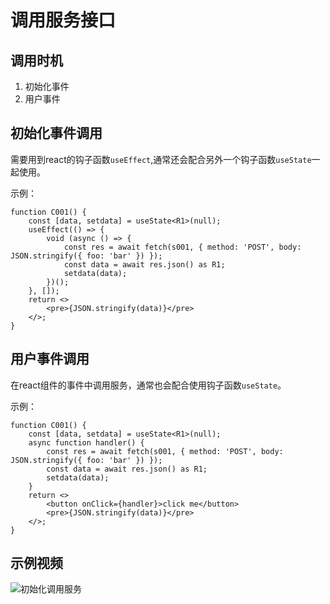 # 调用服务接口

## 调用时机

1. 初始化事件
1. 用户事件

## 初始化事件调用

需要用到react的钩子函数`useEffect`,通常还会配合另外一个钩子函数`useState`一起使用。

示例：

```tsx
function C001() {
	const [data, setdata] = useState<R1>(null);
	useEffect(() => {
		void (async () => {
			const res = await fetch(s001, { method: 'POST', body: JSON.stringify({ foo: 'bar' }) });
			const data = await res.json() as R1;
			setdata(data);
		})();
	}, []);
	return <>
		<pre>{JSON.stringify(data)}</pre>
	</>;
}
```

## 用户事件调用

在react组件的事件中调用服务，通常也会配合使用钩子函数`useState`。

示例：

```tsx
function C001() {
	const [data, setdata] = useState<R1>(null);
	async function handler() {
		const res = await fetch(s001, { method: 'POST', body: JSON.stringify({ foo: 'bar' }) });
		const data = await res.json() as R1;
		setdata(data);
	}
	return <>
		<button onClick={handler}>click me</button>
		<pre>{JSON.stringify(data)}</pre>
	</>;
}
```

## 示例视频

![初始化调用服务](../images/226529514.jpg)
